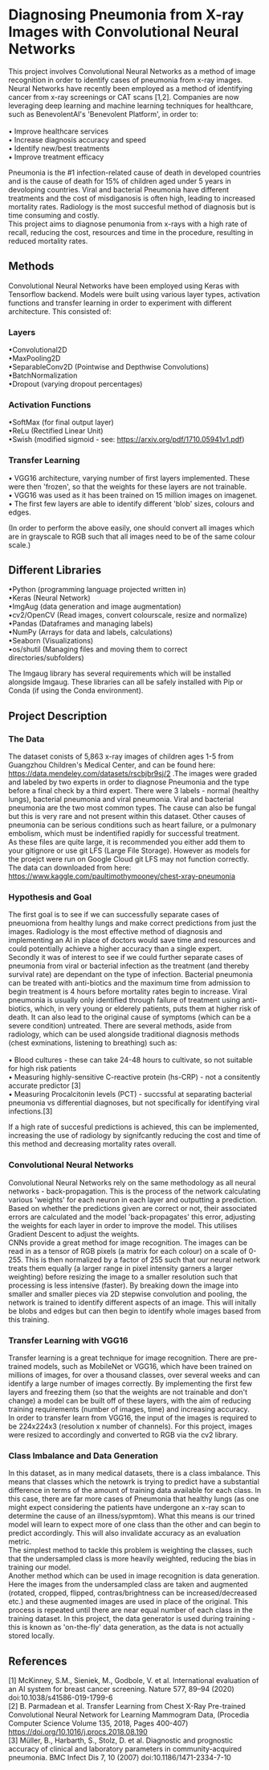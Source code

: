 # Diagnosing Pneumonia from X-ray Images with Convolutional Neural Networks
This project involves Convolutional Neural Networks as a method of image recognition in order to identify cases of pneumonia from x-ray images.
<br> Neural Networks have recently been employed as a method of identifying cancer from x-ray screenings or CAT scans [1,2]. Companies are now leveraging deep learning and machine learning techniques for healthcare, such as BenevolentAI's 'Benevolent Platform', in order to: 
<br><br>• Improve healthcare services
<br>• Increase diagnosis accuracy and speed
<br>• Identify new/best treatments 
<br>• Improve treatment efficacy

Pneumonia is the #1 infection-related cause of death in developed countries and is the cause of death for 15% of children aged under 5 years in devoloping countries. Viral and bacterial Pneumonia have different treatments and the cost of misdiganosis is often high, leading to increased mortality rates. Radiology is the most succesful method of diagnosis but is time consuming and costly.
<br> This project aims to diagnose penumonia from x-rays with a high rate of recall, reducing the cost, resources and time in the procedure, resulting in reduced mortality rates.

## Methods
Convolutional Neural Networks have been employed using Keras with Tensorflow backend. Models were built using various layer types, activation functions and transfer learning in order to experiment with different architecture. This consisted of:

### Layers
•Convolutional2D
<br>•MaxPooling2D
<br>•SeparableConv2D (Pointwise and Depthwise Convolutions)
<br>•BatchNormalization
<br>•Dropout (varying dropout percentages)

### Activation Functions
•SoftMax (for final output layer)
<br>•ReLu (Rectified Linear Unit)
<br>•Swish (modified sigmoid - see: https://arxiv.org/pdf/1710.05941v1.pdf)

### Transfer Learning
• VGG16 architecture, varying number of first layers implemented. These were then 'frozen', so that the weights for these layers are not trainable.
<br>• VGG16 was used as it has been trained on 15 million images on imagenet.
<br>• The first few layers are able to identify different 'blob' sizes, colours and edges.

(In order to perform the above easily, one should convert all images which are in grayscale to RGB such that all images need to be of the same colour scale.)

## Different Libraries
•Python (programming language projected written in)
<br>•Keras (Neural Network)
<br>•ImgAug (data generation and image augmentation)
<br>•cv2/OpenCV (Read images, convert colourscale, resize and normalize)
<br>•Pandas (Dataframes and managing labels)
<br>•NumPy (Arrays for data and labels, calculations)
<br>•Seaborn (Visualizations)
<br>•os/shutil (Managing files and moving them to correct directories/subfolders)

The Imgaug library has several requirements which will be installed alongside Imgaug. These libraries can all be safely installed with Pip or Conda (if using the Conda environment).

## Project Description

### The Data
The dataset conists of 5,863 x-ray images of children ages 1-5 from Guangzhou Children's Medical Center, and can be found here: https://data.mendeley.com/datasets/rscbjbr9sj/2 .The images were graded and labeled by two experts in order to diagnose Pneumonia and the type before a final check by a third expert. There were 3 labels - normal (healthy lungs), bacterial pneumonia and viral pneumonia. Viral and bacterial pneumonia are the two most common types. The cause can also be fungal but this is very rare and not present within this dataset. Other causes of pneumonia can be serious conditions such as heart failure, or a pulmonary embolism, which must be indentified rapidly for successful treatment.
<br> As these files are quite large, it is recommended you either add them to your gitignore or use git LFS (Large File Storage). However as models for the proejct were run on Google Cloud git LFS may not function correctly. The data can downloaded from here: https://www.kaggle.com/paultimothymooney/chest-xray-pneumonia

### Hypothesis and Goal
The first goal is to see if we can successfully separate cases of pneuomiona from healthy lungs and make correct predictions from just the images. Radiology is the most effective method of diagnosis and implementing an AI in place of doctors would save time and resources and could potentially achieve a higher accuracy than a single expert.
<br> Secondly it was of interest to see if we could further separate cases of pneumonia from viral or bacterial infection as the treatment (and thereby survival rate) are dependant on the type of infection. Bacterial pneumonia can be treated with anti-biotics and the maximum time from admission to begin treatment is 4 hours before mortality rates begin to increase. Viral pneumonia is usually only identified through failure of treatment using anti-biotics, which, in very young or elderely patients, puts them at higher risk of death. It can also lead to the original cause  of symptoms (which can be a severe condition) untreated. There are several methods, aside from radiology, which can be used alongside traditional diagnosis methods (chest exminations, listening to breathing) such as:
<br><br>• Blood cultures - these can take 24-48 hours to cultivate, so not suitable for high risk patients
<br>• Measuring highly-sensitive C-reactive protein (hs-CRP) - not a consitently accurate predictor [3]
<br>• Measuring Procalcitonin levels (PCT) - succssful at separating bacterial pneumonia vs differential diagnoses, but not specifically for identifying viral infections.[3]

If a high rate of succesful predictions is achieved, this can be implemented, increasing the use of radiology by signifcantly reducing the cost and time of this method and decreasing mortality rates overall.

### Convolutional Neural Networks
Convolutional Neural Networks rely on the same methodology as all neural networks - back-propagation. This is the process of the network calculating various 'weights' for each neuron in each layer and outputting a prediction. Based on whether the predictions given are correct or not, their associated errors are calculated and the model 'back-propagates' this error, adjusting the weights for each layer in order to improve the model. This utilises Gradient Descent to adjust the weights.
<br> CNNs provide a great method for image recognition. The images can be read in as a tensor of RGB pixels (a matrix for each colour) on a scale of 0-255.  This is then normalized by a factor of 255 such that our neural network treats them equally (a larger range in pixel intensity garners a larger weighting) before resizing the image to a smaller resolution such that processing is less intensive (faster). By breaking down the image into smaller and smaller pieces via 2D stepwise convolution and pooling, the network is trained to identify different aspects of an image. This will initally be blobs and edges but can then begin to identify whole images based from this training. 

### Transfer Learning with VGG16
 Transfer learning is a great technique for image recognition. There are pre-trained models, such as MobileNet or VGG16, which have been trained on millions of images, for over a thousand classes, over several weeks and can identify a large number of images correctly. By implementing the first few layers and freezing them (so that the weights are not trainable and don't change) a model can be built off of these layers, with the aim of reducing training requirements (number of images, time) and increasing accuracy.
<br> In order to transfer learn from VGG16, the input of the images is required to be 224x224x3 (resolution x number of channels). For this project, images were resized to accordingly and converted to RGB via the cv2 library.

### Class Imbalance and Data Generation
In this dataset, as in many medical datasets, there is a class imbalance. This means that classes which the netowrk is trying to predict have a substantial difference in terms of the amount of training data available for each class. In this case, there are far more cases of Pneumonia that healthy lungs (as one might expect considering the patients have undergone an x-ray scan to determine the cause of an illness/sypmtom). What this means is our trined model will learn to expect more of one class than the other and can begin to predict accordingly. This will also invalidate accuracy as an evaluation metric. 
<br> The simplest method to tackle this problem is weighting the classes, such that the undersampled class is more heavily weighted, reducing the bias in training our model.
<br> Another method which can be used in image recognition is data generation. Here the images from the undersampled class are taken and augmented (rotated, cropped, flipped, contras/brightness can be increased/decreased etc.) and these augmented images are used in place of the original. This process is repeated until there are near equal number of each class in the training dataset. In this project, the data generator is used during training - this is known as 'on-the-fly' data generation, as the data is not actually stored locally.








## References
[1] McKinney, S.M., Sieniek, M., Godbole, V. et al. International evaluation of an AI system for breast cancer screening. Nature 577, 89–94 (2020) doi:10.1038/s41586-019-1799-6
<br>[2] B. Parmadean et al. Transfer Learning from Chest X-Ray Pre-trained Convolutional Neural Network for Learning Mammogram Data, (Procedia Computer Science Volume 135, 2018, Pages 400-407) https://doi.org/10.1016/j.procs.2018.08.190
<br>[3] Müller, B., Harbarth, S., Stolz, D. et al. Diagnostic and prognostic accuracy of clinical and laboratory parameters in community-acquired pneumonia. BMC Infect Dis 7, 10 (2007) doi:10.1186/1471-2334-7-10